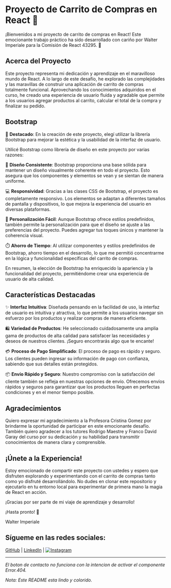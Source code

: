 # Proyecto de Carrito de Compras en React 🛒

¡Bienvenidos a mi proyecto de carrito de compras en React! 
Este emocionante trabajo práctico ha sido desarrollado con cariño por Walter Imperiale para la Comisión de React 43295. 🚀

## Acerca del Proyecto

Este proyecto representa mi dedicación y aprendizaje en el maravilloso mundo de React. 
A lo largo de este desafío, he explorado las complejidades y las maravillas de construir una aplicación de carrito de compras totalmente funcional. 
Aprovechando los conocimientos adquiridos en el curso, he creado una experiencia de usuario fluida y agradable que permite a los usuarios agregar productos al carrito, calcular el total de la compra y finalizar su pedido.


## Bootstrap

🌟 **Destacado**: En la creación de este proyecto, elegí utilizar la librería Bootstrap para mejorar la estética y la usabilidad de la interfaz de usuario.

Utilicé Bootstrap como librería de diseño en este proyecto por varias razones:

📐 **Diseño Consistente**: Bootstrap proporciona una base sólida para mantener un diseño visualmente coherente en todo el proyecto. Esto asegura que los componentes y elementos se vean y se sientan de manera uniforme.

💻 **Responsividad**: Gracias a las clases CSS de Bootstrap, el proyecto es completamente responsivo. Los elementos se adaptan a diferentes tamaños de pantalla y dispositivos, lo que mejora la experiencia del usuario en diversas plataformas.

🎨 **Personalización Fácil**: Aunque Bootstrap ofrece estilos predefinidos, también permite la personalización para que el diseño se ajuste a las preferencias del proyecto. Puedes agregar tus toques únicos y mantener la coherencia visual.

⏱️ **Ahorro de Tiempo**: Al utilizar componentes y estilos predefinidos de Bootstrap, ahorro tiempo en el desarrollo, lo que me permitió concentrarme en la lógica y funcionalidad específicas del carrito de compras.

En resumen, la elección de Bootstrap ha enriquecido la apariencia y la funcionalidad del proyecto, permitiéndome crear una experiencia de usuario de alta calidad.


## Características Destacadas

✨ **Interfaz Intuitiva**: Diseñada pensando en la facilidad de uso, la interfaz de usuario es intuitiva y atractiva, lo que permite a los usuarios navegar sin esfuerzo por los productos y realizar compras de manera eficiente.

🛍️ **Variedad de Productos**: He seleccionado cuidadosamente una amplia gama de productos de alta calidad para satisfacer las necesidades y deseos de nuestros clientes. ¡Seguro encontrarás algo que te encante!

💳 **Proceso de Pago Simplificado**: El proceso de pago es rápido y seguro. Los clientes pueden ingresar su información de pago con confianza, sabiendo que sus detalles están protegidos.

📦 **Envío Rápido y Seguro**: Nuestro compromiso con la satisfacción del cliente también se refleja en nuestras opciones de envío. Ofrecemos envíos rápidos y seguros para garantizar que los productos lleguen en perfectas condiciones y en el menor tiempo posible.

## Agradecimientos

Quiero expresar mi agradecimiento a la Profesora Cristina Gomez por brindarme la oportunidad de participar en este emocionante desafío. 
También quiero agradecer a los tutores Rodrigo Maestre y Franco David Garay del curso por su dedicación y su habilidad para transmitir conocimientos de manera clara y comprensible.

## ¡Únete a la Experiencia!

Estoy emocionado de compartir este proyecto con ustedes y espero que disfruten explorando y experimentando con el carrito de compras tanto como yo disfruté desarrollándolo. 
No dudes en clonar este repositorio y ejecutarlo en tu entorno local para experimentar de primera mano la magia de React en acción.

¡Gracias por ser parte de mi viaje de aprendizaje y desarrollo!

¡Hasta pronto! 👋

Walter Imperiale

## Sígueme en las redes sociales:

[GitHub](https://github.com/ArgNight1) | [LinkedIn](https://www.linkedin.com/in/walter-imperiale/) | [![Instagram](https://img.freepik.com/vector-premium/icono-aplicacion-instagram-logotipo-redes-sociales-ilustracion-vectorial_277909-403.jpg)](https://www.instagram.com/imperiale.instructor/)

---
*El boton de contacto no funciona con la intencion de activar el componente Error.404.*

*Nota: Este README esta lindo y colorido.*